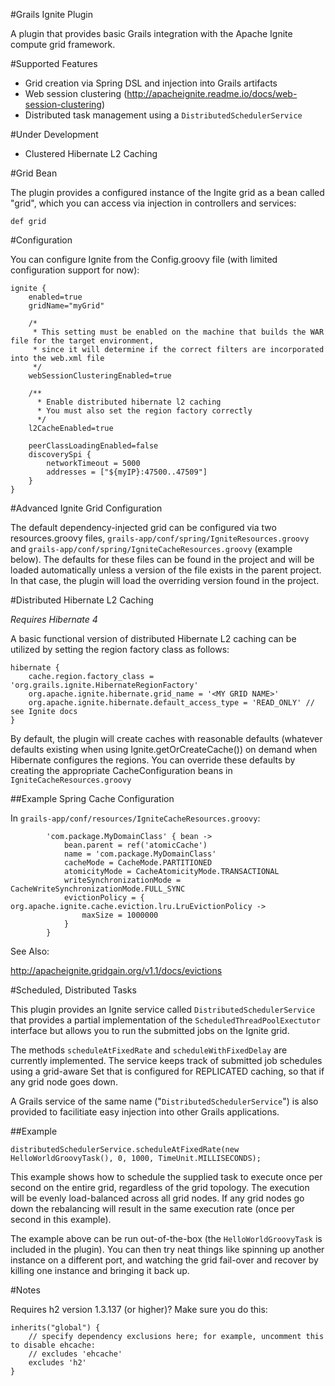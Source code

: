#Grails Ignite Plugin

A plugin that provides basic Grails integration with the Apache Ignite compute grid framework.

#Supported Features

* Grid creation via Spring DSL and injection into Grails artifacts
* Web session clustering (http://apacheignite.readme.io/docs/web-session-clustering)
* Distributed task management using a `DistributedSchedulerService`

#Under Development

* Clustered Hibernate L2 Caching


#Grid Bean

The plugin provides a configured instance of the Ingite grid as a bean called "grid", which you can access via injection in controllers and services:

	def grid


#Configuration

You can configure Ignite from the Config.groovy file (with limited configuration support for now):

```
ignite {
    enabled=true
    gridName="myGrid"
    
    /*
     * This setting must be enabled on the machine that builds the WAR file for the target environment,
     * since it will determine if the correct filters are incorporated into the web.xml file
     */
    webSessionClusteringEnabled=true
    
    /** 
      * Enable distributed hibernate l2 caching
      * You must also set the region factory correctly 
      */
    l2CacheEnabled=true
    
    peerClassLoadingEnabled=false
    discoverySpi {
        networkTimeout = 5000
        addresses = ["${myIP}:47500..47509"]
    }
}
```

#Advanced Ignite Grid Configuration

The default dependency-injected grid can be configured via two resources.groovy files, `grails-app/conf/spring/IgniteResources.groovy` and `grails-app/conf/spring/IgniteCacheResources.groovy` (example below). The defaults for these files can be found in the project and will be loaded automatically unless a version of the file exists in the parent project. In that case, the plugin will load the overriding version found in the project.

#Distributed Hibernate L2 Caching

*Requires Hibernate 4*

A basic functional version of distributed Hibernate L2 caching can be utilized by setting the region factory class as follows:

```
hibernate {
    cache.region.factory_class = 'org.grails.ignite.HibernateRegionFactory'
    org.apache.ignite.hibernate.grid_name = '<MY GRID NAME>'
    org.apache.ignite.hibernate.default_access_type = 'READ_ONLY' // see Ignite docs
}
```

By default, the plugin will create caches with reasonable defaults (whatever defaults existing when using Ignite.getOrCreateCache()) on demand when Hibernate configures the regions. You can override these defaults by creating the appropriate CacheConfiguration beans in `IgniteCacheResources.groovy`

##Example Spring Cache Configuration

In `grails-app/conf/resources/IgniteCacheResources.groovy`:

```
        'com.package.MyDomainClass' { bean ->
            bean.parent = ref('atomicCache')
            name = 'com.package.MyDomainClass'
            cacheMode = CacheMode.PARTITIONED
            atomicityMode = CacheAtomicityMode.TRANSACTIONAL
            writeSynchronizationMode = CacheWriteSynchronizationMode.FULL_SYNC
            evictionPolicy = { org.apache.ignite.cache.eviction.lru.LruEvictionPolicy ->
            	maxSize = 1000000
            }
        }
```

See Also:

http://apacheignite.gridgain.org/v1.1/docs/evictions

	
#Scheduled, Distributed Tasks

This plugin provides an Ignite service called `DistributedSchedulerService` that provides a partial implementation of the `ScheduledThreadPoolExectutor` interface but allows you to run the submitted jobs on the Ignite grid. 

The methods `scheduleAtFixedRate` and `scheduleWithFixedDelay` are currently implemented. The service keeps track of submitted job schedules using a grid-aware Set that is configured for REPLICATED caching, so that if any grid node goes down.

A Grails service of the same name ("`DistributedSchedulerService`") is also provided to facilitiate easy injection into other Grails applications.

##Example
```
distributedSchedulerService.scheduleAtFixedRate(new HelloWorldGroovyTask(), 0, 1000, TimeUnit.MILLISECONDS);
```
	       
This example shows how to schedule the supplied task to execute once per second on the entire grid, regardless of the grid topology. The execution will be evenly load-balanced across all grid nodes. If any grid nodes go down the rebalancing will result in the same execution rate (once per second in this example).
	       
The example above can be run out-of-the-box (the `HelloWorldGroovyTask` is included in the plugin). You can then try neat things like spinning up another instance on a different port, and watching the grid fail-over and recover by killing one instance and bringing it back up.
	

#Notes

Requires h2 version 1.3.137 (or higher)? Make sure you do this:

    inherits("global") {
        // specify dependency exclusions here; for example, uncomment this to disable ehcache:
        // excludes 'ehcache'
        excludes 'h2'
    }
